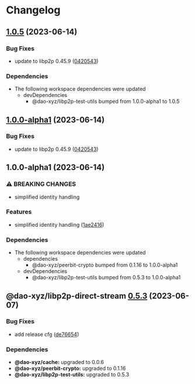 # Changelog

## [1.0.5](https://github.com/dao-xyz/peerbit/compare/libp2p-direct-stream-v1.0.0-alpha1...libp2p-direct-stream-v1.0.5) (2023-06-14)


### Bug Fixes

* update to libp2p 0.45.9 ([0420543](https://github.com/dao-xyz/peerbit/commit/0420543084d82ab08084894f24c1dff340ba6c9b))


### Dependencies

* The following workspace dependencies were updated
  * devDependencies
    * @dao-xyz/libp2p-test-utils bumped from 1.0.0-alpha1 to 1.0.5

## [1.0.0-alpha1](https://github.com/dao-xyz/peerbit/compare/libp2p-direct-stream-v1.0.0-alpha1...libp2p-direct-stream-v1.0.0-alpha1) (2023-06-14)


### Bug Fixes

* update to libp2p 0.45.9 ([0420543](https://github.com/dao-xyz/peerbit/commit/0420543084d82ab08084894f24c1dff340ba6c9b))

## 1.0.0-alpha1 (2023-06-14)


### ⚠ BREAKING CHANGES

* simplified identity handling

### Features

* simplified identity handling ([1ae2416](https://github.com/dao-xyz/peerbit/commit/1ae24168a5c8629b8f9d1c57eceed6abd4a15020))


### Dependencies

* The following workspace dependencies were updated
  * dependencies
    * @dao-xyz/peerbit-crypto bumped from 0.1.16 to 1.0.0-alpha1
  * devDependencies
    * @dao-xyz/libp2p-test-utils bumped from 0.5.3 to 1.0.0-alpha1

## @dao-xyz/libp2p-direct-stream [0.5.3](https://github.com/dao-xyz/peerbit/compare/@dao-xyz/libp2p-direct-stream@0.5.2...@dao-xyz/libp2p-direct-stream@0.5.3) (2023-06-07)


### Bug Fixes

* add release cfg ([de76654](https://github.com/dao-xyz/peerbit/commit/de766548f8106804d319e8b51e9607f2a3f60726))





### Dependencies

* **@dao-xyz/cache:** upgraded to 0.0.6
* **@dao-xyz/peerbit-crypto:** upgraded to 0.1.16
* **@dao-xyz/libp2p-test-utils:** upgraded to 0.5.3
